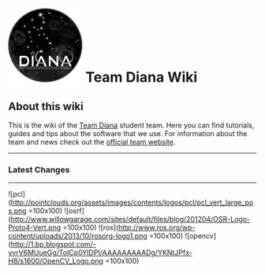 # ![team-diana-logo](../uploads/team-diana-logo-150x150.png) Team Diana Wiki 


## About this wiki 

This is the wiki of the [Team Diana](http://teamdiana.org/) student team. Here you can find tutorials, guides and tips about the software that we use. 
For information about the team and news check out the [official team website](http://teamdiana.org/).  

---

### Latest Changes

<div id="latest-changes"> 

</div>

---

![pcl](http://pointclouds.org/assets/images/contents/logos/pcl/pcl_vert_large_pos.png =100x100)
![osrf](http://www.willowgarage.com/sites/default/files/blog/201204/OSR-Logo-Proto4-Vert.png =100x100)
![ros](http://www.ros.org/wp-content/uploads/2013/10/rosorg-logo1.png =100x100)
![opencv](http://1.bp.blogspot.com/-yvrV6MUueGg/ToICp0YIDPI/AAAAAAAAADg/YKNtJPfx-H8/s1600/OpenCV_Logo.png =100x100)


<script src="https://cdnjs.cloudflare.com/ajax/libs/mustache.js/2.3.0/mustache.js"></script>


<script src="./show_changes.js"></script>

<script type="template" id="progress_bar">
<div class="progress">
  <div id="load_progress_bar" class="progress-bar" role="progressbar" aria-valuenow="60" aria-valuemin="0" aria-valuemax="100" style="width: 60%;">
  </div>
</div>
</script>


<script type="template" id="simple">
  <h4> Last update: {{last_update_time}}</h4> 
  
	{{#changes}}
	<div class="panel panel-default">
    <div class="panel-heading"> <a href='{{url}}'> {{author}} (see commit on github) - {{time}} </a></div>
	 <ul class="list-group">
		  {{#files}}
				<li class="list-group-item">
						<span class="label label-success">{{additions}}</span>
						<span class="label label-warning">{{changes}}</span>
						<span class="label label-danger">{{deletions}}</span>
						<a href={{patch_url}}  aria-label="Left Align"> {{filename}}</a>
				</li>
		  {{/files}}
		</ul>

	</div>
	{{/changes}}
</script>
